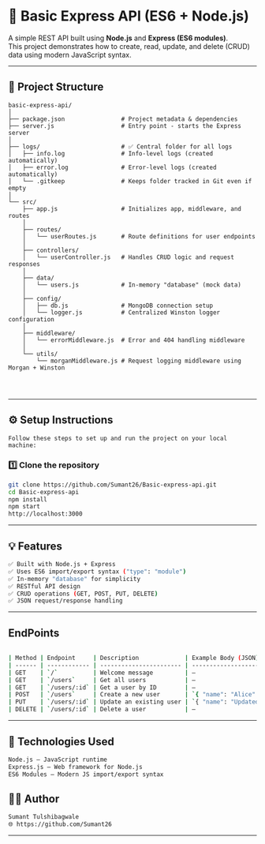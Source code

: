 # 🚀 Basic Express API (ES6 + Node.js)

A simple REST API built using **Node.js** and **Express (ES6 modules)**.  
This project demonstrates how to create, read, update, and delete (CRUD) data using modern JavaScript syntax.

---

## 📁 Project Structure
```
basic-express-api/
│
├── package.json                # Project metadata & dependencies
├── server.js                   # Entry point - starts the Express server
│
├── logs/                       # ✅ Central folder for all logs
│   ├── info.log                # Info-level logs (created automatically)
│   ├── error.log               # Error-level logs (created automatically)
│   └── .gitkeep                # Keeps folder tracked in Git even if empty
│
└── src/
    ├── app.js                  # Initializes app, middleware, and routes
    │
    ├── routes/
    │   └── userRoutes.js       # Route definitions for user endpoints
    │
    ├── controllers/
    │   └── userController.js   # Handles CRUD logic and request responses
    │
    ├── data/
    │   └── users.js            # In-memory "database" (mock data)
    │
    ├── config/
    │   ├── db.js               # MongoDB connection setup
    │   └── logger.js           # Centralized Winston logger configuration
    │
    ├── middleware/
    │   └── errorMiddleware.js  # Error and 404 handling middleware
    │
    └── utils/
        └── morganMiddleware.js # Request logging middleware using Morgan + Winston




```

---

## ⚙️ Setup Instructions
    Follow these steps to set up and run the project on your local machine:
### 1️⃣ Clone the repository
```bash
git clone https://github.com/Sumant26/Basic-express-api.git
cd Basic-express-api
npm install
npm start
http://localhost:3000
```
---

## 💡 Features
```bash
✅ Built with Node.js + Express
✅ Uses ES6 import/export syntax ("type": "module")
✅ In-memory "database" for simplicity
✅ RESTful API design
✅ CRUD operations (GET, POST, PUT, DELETE)
✅ JSON request/response handling
 ```
---
 ## EndPoints
 ```bash

| Method | Endpoint     | Description             | Example Body (JSON)          |
| ------ | ------------ | ----------------------- | ---------------------------- |
| GET    | `/`          | Welcome message         | —                            |
| GET    | `/users`     | Get all users           | —                            |
| GET    | `/users/:id` | Get a user by ID        | —                            |
| POST   | `/users`     | Create a new user       | `{ "name": "Alice" }`        |
| PUT    | `/users/:id` | Update an existing user | `{ "name": "Updated Name" }` |
| DELETE | `/users/:id` | Delete a user           | —                            |
```
---
## 🧰 Technologies Used
```bash
Node.js – JavaScript runtime
Express.js – Web framework for Node.js
ES6 Modules – Modern JS import/export syntax
```

## 🧑‍💻 Author
```bash
Sumant Tulshibagwale
🌐 https://github.com/Sumant26
```

---

